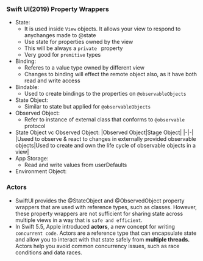 ### Swift UI(2019) Property Wrappers
- State: 
    - It is used inside `View` objects. It allows your view to respond to anychanges made to @state
    - Use state for properties owned by the view
    - This will be always a `private ` property
    - Very good for `premitive` types
- Binding:
    - Referes to a value type owned by different view
    - Changes to binding will effect the remote object also, as it have both read and write access
- Bindable:
    - Used to create bindings to the properties on `@observableObjects`  
- State Object:
    -  Similar to state but applied for `@observableObjects`  
- Observed Object:
    - Refer to instance of external class that conforms to `@observable` protocol 
- State Object vc Observed Object:
    |Observed Object|Stage Object|
    |-|-|
    |Useed to observe & react to changes in externally provided observable objects|Used to create and own the life cycle of observable objects in a view|
- App Storage:
    - Read and write values from userDefaults 
- Environment Object:

### Actors
- SwiftUI provides the @StateObject and @ObservedObject property wrappers that are used with reference types, such as classes. However, these property wrappers are not sufficient for sharing state across multiple views in a way that is `safe and efficient`.
- In Swift 5.5, Apple introduced __actors__, a new concept for writing `concurrent code`. Actors are a reference type that can encapsulate state and allow you to interact with that state safely from __multiple threads.__ Actors help you avoid common concurrency issues, such as race conditions and data races.
